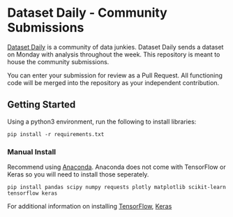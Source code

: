 # Dataset Daily - Community Submissions

[Dataset Daily](https://www.datasetdaily.com) is a community of data junkies. Dataset Daily sends a dataset on Monday with analysis throughout the week. This repository is meant to house the community submissions.

You can enter your submission for review as a Pull Request. All functioning code will be merged into the repository as your independent contribution. 

## Getting Started

Using a python3 environment, run the following to install libraries:
```
pip install -r requirements.txt
```

### Manual Install 
Recommend using [Anaconda](https://www.anaconda.com/distribution/). Anaconda does not come with TensorFlow or Keras so you will need to install those seperately. 
```
pip install pandas scipy numpy requests plotly matplotlib scikit-learn tensorflow keras 
```
For additional information on installing [TensorFlow](https://www.tensorflow.org/install), [Keras](https://keras.io/#installation)
